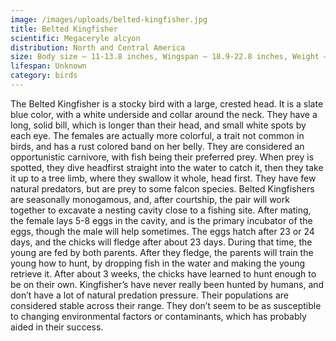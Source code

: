 ```yaml
---
image: /images/uploads/belted-kingfisher.jpg
title: Belted Kingfisher
scientific: Megaceryle alcyon
distribution: North and Central America
size: Body size – 11-13.8 inches, Wingspan – 18.9-22.8 inches, Weight – 4.9-6 ounces
lifespan: Unknown
category: birds
---
```


The Belted Kingfisher is a stocky bird with a large, crested head. It is a slate blue color, with a white underside and collar around the neck. They have a long, solid bill, which is longer than their head, and small white spots by each eye. The females are actually more colorful, a trait not common in birds, and has a rust colored band on her belly. They are considered an opportunistic carnivore, with fish being their preferred prey. When prey is spotted, they dive headfirst straight into the water to catch it, then they take it up to a tree limb, where they swallow it whole, head first. They have few natural predators, but are prey to some falcon species.
Belted Kingfishers are seasonally monogamous, and, after courtship, the pair will work together to excavate a nesting cavity close to a fishing site. After mating, the female lays 5-8 eggs in the cavity, and is the primary incubator of the eggs, though the male will help sometimes. The eggs hatch after 23 or 24 days, and the chicks will fledge after about 23 days. During that time, the young are fed by both parents. After they fledge, the parents will train the young how to hunt, by dropping fish in the water and making the young retrieve it. After about 3 weeks, the chicks have learned to hunt enough to be on their own.
Kingfisher’s have never really been hunted by humans, and don’t have a lot of natural predation pressure. Their populations are considered stable across their range. They don’t seem to be as susceptible to changing environmental factors or contaminants, which has probably aided in their success.
